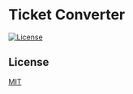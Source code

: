 # Ticket Converter
[![License](https://img.shields.io/badge/license-MIT-3f3f3f.svg)](http://choosealicense.com/licenses/mit)

## License
[MIT](LICENSE)
